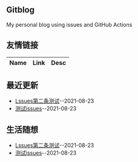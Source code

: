 ## Gitblog
My personal blog using issues and GitHub Actions
## 友情链接
| Name | Link | Desc | 
 | ---- | ---- | ---- |
## 最近更新
- [Lssues第二条测试](https://github.com/mylydg/gitblog/issues/2)--2021-08-23
- [测试issues](https://github.com/mylydg/gitblog/issues/1)--2021-08-23
## 生活随想
- [Lssues第二条测试](https://github.com/mylydg/gitblog/issues/2)--2021-08-23
- [测试issues](https://github.com/mylydg/gitblog/issues/1)--2021-08-23
